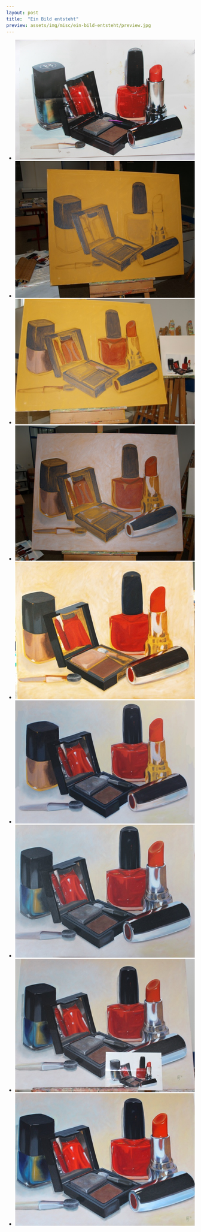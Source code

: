 ```yaml
---
layout: post
title:  "Ein Bild entsteht"
preview: assets/img/misc/ein-bild-entsteht/preview.jpg
---
```

<ul>
  <li>
    <a class="gallery-image" href="/assets/img_full/misc/ein-bild-entsteht/Ein-Bild-Entsteht-unter1.jpg">
      <img src="/assets/img/misc/ein-bild-entsteht/Ein-Bild-Entsteht-unter1.jpg" alt="Ein Bild ensteht 1">
    </a>
  </li>
  <li>
    <a class="gallery-image" href="/assets/img_full/misc/ein-bild-entsteht/Ein-Bild-Entsteht-unter2.jpg">
      <img src="/assets/img/misc/ein-bild-entsteht/Ein-Bild-Entsteht-unter2.jpg" alt="Ein Bild ensteht 2">
    </a>
  </li>
  <li>
    <a class="gallery-image" href="/assets/img_full/misc/ein-bild-entsteht/Ein-Bild-Entsteht-unter3.jpg">
      <img src="/assets/img/misc/ein-bild-entsteht/Ein-Bild-Entsteht-unter3.jpg" alt="Ein Bild ensteht 3">
    </a>
  </li>
  <li>
    <a class="gallery-image" href="/assets/img_full/misc/ein-bild-entsteht/Ein-Bild-Entsteht-unter4.jpg">
      <img src="/assets/img/misc/ein-bild-entsteht/Ein-Bild-Entsteht-unter4.jpg" alt="Ein Bild ensteht 4">
    </a>
  </li>
  <li>
    <a class="gallery-image" href="/assets/img_full/misc/ein-bild-entsteht/Ein-Bild-Entsteht-unter5.jpg">
      <img src="/assets/img/misc/ein-bild-entsteht/Ein-Bild-Entsteht-unter5.jpg" alt="Ein Bild ensteht 5">
    </a>
  </li>
  <li>
    <a class="gallery-image" href="/assets/img_full/misc/ein-bild-entsteht/Ein-Bild-Entsteht-unter6.jpg">
      <img src="/assets/img/misc/ein-bild-entsteht/Ein-Bild-Entsteht-unter6.jpg" alt="Ein Bild ensteht 6">
    </a>
  </li>
  <li>
    <a class="gallery-image" href="/assets/img_full/misc/ein-bild-entsteht/Ein-Bild-Entsteht-unter7.jpg">
      <img src="/assets/img/misc/ein-bild-entsteht/Ein-Bild-Entsteht-unter7.jpg" alt="Ein Bild ensteht 7">
    </a>
  </li>
  <li>
    <a class="gallery-image" href="/assets/img_full/misc/ein-bild-entsteht/Ein-Bild-Entsteht-unter8.jpg">
      <img src="/assets/img/misc/ein-bild-entsteht/Ein-Bild-Entsteht-unter8.jpg" alt="Ein Bild ensteht 8">
    </a>
  </li>
  <li>
    <a class="gallery-image" href="/assets/img_full/misc/ein-bild-entsteht/Ein-Bild-Entsteht.jpg">
      <img src="/assets/img/misc/ein-bild-entsteht/Ein-Bild-Entsteht.jpg" alt="Ein Bild ensteht Final">
    </a>
  </li>
</ul>
